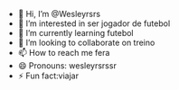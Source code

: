- 👋 Hi, I’m @Wesleyrsrs
- 👀 I’m interested in ser jogador de futebol
- 🌱 I’m currently learning futebol
- 💞️ I’m looking to collaborate on treino
- 📫 How to reach me fera
- 😄 Pronouns: wesleyrsrssr
- ⚡ Fun fact:viajar

<!---
Wesleyrsrs/Wesleyrsrs is a ✨ special ✨ repository because its `README.md` (this file) appears on your GitHub profile.
You can click the Preview link to take a look at your changes.
--->
